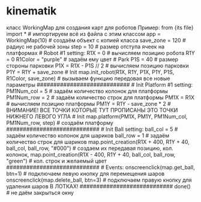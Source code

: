 # kinematik
класс WorkingMap для создания карт для роботов Пример: from {its file} import * # импортируем всё из файла с этим классом app = WorkingMap(10) # создаём объект с копией класса save_zone = 120 # радиус не рабочей зоны step = 10 # размер отступа ячеек на платформах # Robot #1 setting: R1X = 0 # вычисляем позицию робота R1Y = 0 R1Color = "purple" # задаём ему цвет # Park P1S = 40 # размер стороны парковки P1X = R1X - P1S // 2 # вычисляем позицию парковки P1Y = R1Y + save_zone # Init map.init_robot(R1X, R1Y, P1X, P1Y, P1S, R1Color, save_zone) # вызываем функцию передовая все новые параметры ############################ # Init Platform #1 setting: PM1Num_col = 5 # задаём количество колонок для платформы PM1Num_row = 2 # задаём количество строк для платформы PM1X = R1X # вычисляем позицию платформы PM1Y = R1Y - save_zone * 2 # ВНИМАНИЕ! ВСЕ ТОЧКИ КОТОРЫЕ ТУТ ПРОПИСАНЫ ЭТО ТОЧКИ НИЖНЕГО ЛЕВОГО УГЛА # Init map.platform(PM1X, PM1Y, PM1Num_col, PM1Num_row, step) # создаём платформу ############################ # Init Ball setting: ball_col = 5 # задаём количество колонок для шариков ball_row = 1 # задаём количество строк для шариков map.point_creation(R1X + 400, R1Y + 40, ball_col, ball_row, "#000") # создаем их передавая позицию, кол. колонок, map.point_creation(R1X - 400, R1Y + 40, ball_col, ball_row, "green") # кол. строк и желаемый цвет ############################ # Events: onscreenclick(map.get_ball, btn=1) # подключаем левую кнопку для перемещения шаров onscreenclick(map.delete_ball, btn=3) # подключаем правую кнопку для удаления шаров В ЛОТКАХ! ############################ done() # не даём закрыться окну
